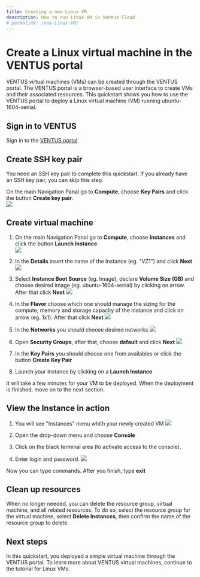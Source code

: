 ```yaml
---
title: Creating a new Linux VM 
description: How to run Linux VM in Ventus Cloud 
# permalink: /new-Linux-VM/
---
```


# Create a Linux virtual machine in the VENTUS portal

VENTUS virtual machines (VMs) can be created through the VENTUS portal. The VENTUS portal is a browser-based user interface to create VMs and their associated resources. This quickstart shows you how to use the VENTUS portal to deploy a Linux virtual machine (VM) running ubuntu-1604-xenial. 

## Sign in to VENTUS

Sign in to the [VENTUS portal](https://cloud.vstack.gam).

## Create SSH key pair

You need an SSH key pair to complete this quickstart. If you already have an SSH key pair, you can skip this step.

On the main Navigation Panal go to **Compute**, choose **Key Pairs** and  click the button **Create key pair**.   
![](../../assets/img/new-linux-vm/intances0.png)

## Create virtual machine

1. On the main Navigation Panal go to **Compute**, choose **Instances** and  click the button **Launch Instance**.    
![](../../assets/img/new-linux-vm/intances1.png)

2.  In the **Details** insert the name of the Instance (eg. "VZ1") and click **Next**
![](../../assets/img/new-linux-vm/intances2.png)

3. Select **Instance Boot Source** (eg. Image), declare **Volume Size (GB)** and choose desired image (eg. ubuntu-1604-xenial) by clicking on arrow. After that click **Next**
![](../../assets/img/new-linux-vm/intances3.png)

4.  In the **Flavor** choose which one should manage the sizing for the compute, memory and storage capacity of the instance and click on arrow (eg. 1x1). After that click **Next** 
![](../../assets/img/new-linux-vm/intances4.png)

5. In the **Networks**  you should choose desired networks
![](../../assets/img/new-linux-vm/intances5.png)

6. Open **Security Groups**, after that, choose **default** and click **Next** 
![](../../assets/img/new-linux-vm/intances6.png)

7. In the **Key Pairs**  you should choose one from availables or click the button **Create Key Pair**

8. Launch your Instance by clicking on a **Launch Instance**

It will take a few minutes for your VM to be deployed. When the deployment is finished, move on to the next section.

## View the Instance in action

1. You will see "Instances" menu whith your newly created VM
![](../../assets/img/new-linux-vm/intances7.png)

2. Open the drop-down menu and choose **Console**

3. Click on the black terminal area (to activate access to the console). 
	
4. Enter login and password. 
![](../../assets/img/new-linux-vm/intances8.png)

Now you can type commands. After you finish, type **exit**

## Clean up resources

When no longer needed, you can delete the resource group, virtual machine, and all related resources. To do so, select the resource group for the virtual machine, select **Delete Instances**, then confirm the name of the resource group to delete.

## Next steps

In this quickstart, you deployed a simple virtual machine through the VENTUS portal. To learn more about VENTUS virtual machines, continue to the tutorial for Linux VMs.


